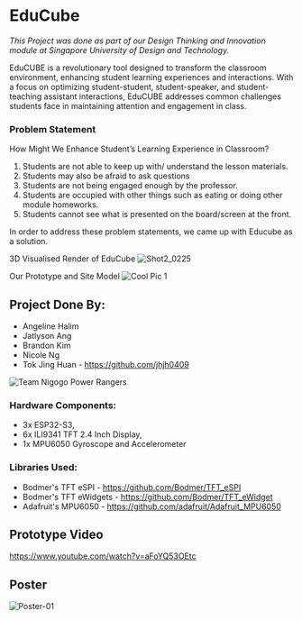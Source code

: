# EduCube
*This Project was done as part of our Design Thinking and Innovation module at Singapore University of Design and Technology.*

EduCUBE is a revolutionary tool designed to transform the classroom environment, enhancing student learning experiences and interactions. 
With a focus on optimizing student-student, student-speaker, and student-teaching assistant interactions, 
EduCUBE addresses common challenges students face in maintaining attention and engagement in class.

### Problem Statement
How Might We Enhance Student’s Learning Experience in Classroom?

1. Students are not able to keep up with/ understand the lesson materials.
2. Students may also be afraid to ask questions
3. Students are not being engaged enough by the professor.
4. Students are occupied with other things such as eating or doing other module
homeworks.
5. Students cannot see what is presented on the board/screen at the front.

In order to address these problem statements, we came up with Educube as a solution.

3D Visualised Render of EduCube
![Shot2_0225](https://github.com/jhjh0409/EduCube_SUTD/assets/124416920/335727c6-e27c-490d-94fb-e12795a99a3e)

Our Prototype and Site Model
![Cool Pic 1](https://github.com/jhjh0409/EduCube_SUTD/assets/124416920/e9ff4046-f0b8-49ae-b093-7bcffb401882)


## Project Done By: 
- Angeline Halim
- Jatlyson Ang
- Brandon Kim
- Nicole Ng
- Tok Jing Huan - https://github.com/jhjh0409

![Team Nigogo Power Rangers](https://github.com/jhjh0409/EduCube_SUTD/assets/124416920/0b5232c8-e7be-4efe-ac4f-d201ea961a9e)

### Hardware Components: 
- 3x ESP32-S3, 
- 6x ILI9341 TFT 2.4 Inch Display, 
- 1x MPU6050 Gyroscope and Accelerometer

### Libraries Used:
- Bodmer's TFT eSPI - https://github.com/Bodmer/TFT_eSPI
- Bodmer's TFT eWidgets - https://github.com/Bodmer/TFT_eWidget
- Adafruit's MPU6050 - https://github.com/adafruit/Adafruit_MPU6050

## Prototype Video
https://www.youtube.com/watch?v=aFoYQ53OEtc

## Poster
![Poster-01](https://github.com/jhjh0409/EduCube_SUTD/assets/124416920/990eea48-a303-4c08-ab1e-2ef0947f9f63)

